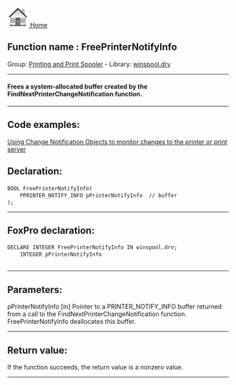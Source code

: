 [<img src="../../images/home.png"> Home ](https://github.com/VFPX/Win32API)  

## Function name : FreePrinterNotifyInfo
Group: [Printing and Print Spooler](../../functions_group.md#Printing_and_Print_Spooler)  -  Library: [winspool.drv](../../Libraries.md#winspool.drv)  
***  


#### Frees a system-allocated buffer created by the FindNextPrinterChangeNotification function.

***  


## Code examples:
[Using Change Notification Objects to monitor changes to the printer or print server](../../samples/sample_485.md)  

## Declaration:
```foxpro  
BOOL FreePrinterNotifyInfo(
	PPRINTER_NOTIFY_INFO pPrinterNotifyInfo  // buffer
);  
```  
***  


## FoxPro declaration:
```foxpro  
DECLARE INTEGER FreePrinterNotifyInfo IN winspool.drv;
	INTEGER pPrinterNotifyInfo
  
```  
***  


## Parameters:
pPrinterNotifyInfo 
[in] Pointer to a PRINTER_NOTIFY_INFO buffer returned from a call to the FindNextPrinterChangeNotification function. FreePrinterNotifyInfo deallocates this buffer.   
***  


## Return value:
If the function succeeds, the return value is a nonzero value.  
***  

